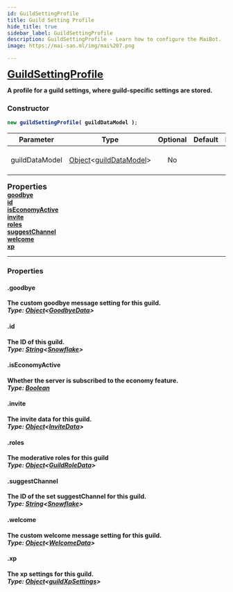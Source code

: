 ```yaml
---
id: GuildSettingProfile
title: Guild Setting Profile
hide_title: true
sidebar_label: GuildSettingProfile
description: GuildSettingProfile - Learn how to configure the MaiBot.
image: https://mai-san.ml/img/mai%207.png

---
```



<b> <font size='5'> [GuildSettingProfile](https://github.com/maisans-maid/Mai/tree/master/struct/GuildSettingProfile.js) </font>

A profile for a guild settings, where guild-specific settings are stored.

### Constructor

```js
new guildSettingProfile( guildDataModel );
```
| Parameter | Type | Optional | Default | Description |
|:-:|:-:|:-:|:-:|:-:|
|guildDataModel| [Object](https://developer.mozilla.org/en-US/docs/Web/JavaScript/Reference/Global_Objects/Object)<[guildDataModel](../Data%20Objects/guild%20data%20model.md)>| No |  | The guild data to register |

<font size=4><b>Properties<b></font></br>
[goodbye](#.goodbye) </br>
[id](#.id) </br>
[isEconomyActive](#.isEconomyActive) </br>
[invite](#.invite) </br>
[roles](#.roles) </br>
[suggestChannel](#.suggestChannel) </br>
[welcome](#.welcome) </br>
[xp](#.xp) </br>
***

### Properties

#### .goodbye
The custom goodbye message setting for this guild.</br>
*Type: [Object](https://developer.mozilla.org/en-US/docs/Web/JavaScript/Reference/Global_Objects/Object)<[GoodbyeData](../Data%20Objects/goodbye%20data.md)>*

#### .id
The ID of this guild.</br>
*Type: [String](https://developer.mozilla.org/en-US/docs/Web/JavaScript/Reference/Global_Objects/String)<[Snowflake](https://discord.js.org/#/docs/main/stable/typedef/Snowflake)>*

#### .isEconomyActive
Whether the server is subscribed to the economy feature.</br>
*Type: [Boolean](https://developer.mozilla.org/en-US/docs/Web/JavaScript/Reference/Global_Objects/Boolean)*

#### .invite
The invite data for this guild.</br>
*Type: [Object](https://developer.mozilla.org/en-US/docs/Web/JavaScript/Reference/Global_Objects/Object)<[InviteData](#)>*

#### .roles
The moderative roles for this guild </br>
*Type: [Object](https://developer.mozilla.org/en-US/docs/Web/JavaScript/Reference/Global_Objects/Object)<[GuildRoleData](../Data%20Objects/guild%20role%20data.md)>*

#### .suggestChannel
The ID of the set suggestChannel for this guild. </br>
*Type: [String](https://developer.mozilla.org/en-US/docs/Web/JavaScript/Reference/Global_Objects/String)<[Snowflake](https://discord.js.org/#/docs/main/stable/typedef/Snowflake)>*

#### .welcome
The custom welcome message setting for this guild.</br>
*Type: [Object](https://developer.mozilla.org/en-US/docs/Web/JavaScript/Reference/Global_Objects/Object)<[WelcomeData](../Data%20Objects/welcome%20data.md)>*

#### .xp
The xp settings for this guild. </br>
*Type: [Object](https://developer.mozilla.org/en-US/docs/Web/JavaScript/Reference/Global_Objects/Object)<[guildXpSettings](../Data%20Objects/guild%20xp%20settings.md)>*
